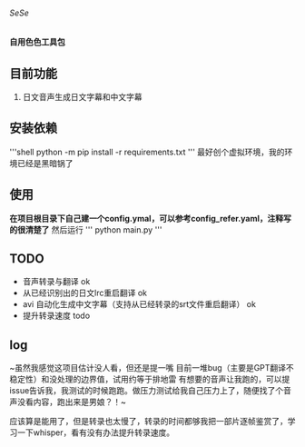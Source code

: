 ###### SeSe
#### 自用色色工具包
## 目前功能
1. 日文音声生成日文字幕和中文字幕
## 安装依赖
'''shell
python -m pip install -r requirements.txt
'''
最好创个虚拟环境，我的环境已经是黑暗锅了

## 使用
**在项目根目录下自己建一个config.ymal，可以参考config_refer.yaml，注释写的很清楚了**
然后运行
'''
python main.py
'''

## TODO
* 音声转录与翻译 ok
* 从已经识别出的日文lrc重启翻译 ok
* avi 自动化生成中文字幕（支持从已经转录的srt文件重启翻译） ok
* 提升转录速度 todo

## log
~虽然我感觉这项目估计没人看，但还是提一嘴
目前一堆bug（主要是GPT翻译不稳定性）和没处理的边界值，试用约等于排地雷
有想要的音声让我跑的，可以提issue告诉我，我测试的时候跑跑。做压力测试给我自己压力上了，随便找了个音声没看内容，跑出来是男娘？！~

应该算是能用了，但是转录也太慢了，转录的时间都够我把一部片逐帧鉴赏了，学习一下whisper，看有没有办法提升转录速度。